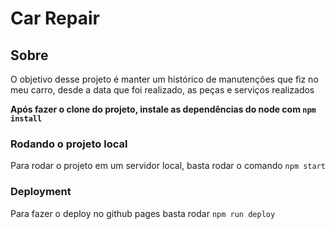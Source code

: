 # Car Repair

## Sobre

O objetivo desse projeto é manter um histórico de manutenções que fiz no meu carro, desde a data que foi realizado, as peças e serviços realizados

**Após fazer o clone do projeto, instale as dependências do node com `npm install`**

### Rodando o projeto local

Para rodar o projeto em um servidor local, basta rodar o comando `npm start`

### Deployment

Para fazer o deploy no github pages basta rodar `npm run deploy`
